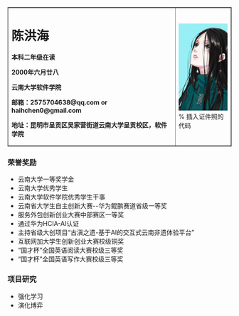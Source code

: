 <table border="1">
  <tr>
    <td width="75%">
      <h1>陈洪海</h1>
      <p><b>本科二年级在读</b></p>
      <p><b>2000年六月廿八</b></p>
      <p><b>云南大学软件学院</b></p>
      <p><b>邮箱：2575704638@qq.com or haihchen0@gmail.com</b></p>
      <p><b>地址：昆明市呈贡区吴家营街道云南大学呈贡校区，软件学院</b></p>
    </td>
    <td width="25%">
      <img src="https://github.com/Codetroubler/haihchen0.github.com/blob/master/宝儿姐.png" width="100%">      % 插入证件照的代码
    </td>
  </tr>
</table>

### 荣誉奖励
- 云南大学一等奖学金
- 云南大学优秀学生
- 云南大学软件学院优秀学生干事
- 云南省大学生自主创新大赛--华为鲲鹏赛道省级一等奖
- 服务外包创新创业大赛中部赛区一等奖
- 通过华为HCIA-AI认证
- 主持省级大创项目“古滇之遗-基于AI的交互式云南非遗体验平台”
- 互联网加大学生创新创业大赛校级铜奖
- “国才杯”全国英语阅读大赛校级三等奖
- “国才杯”全国英语写作大赛校级三等奖

### 项目研究
- 强化学习
- 演化博弈
